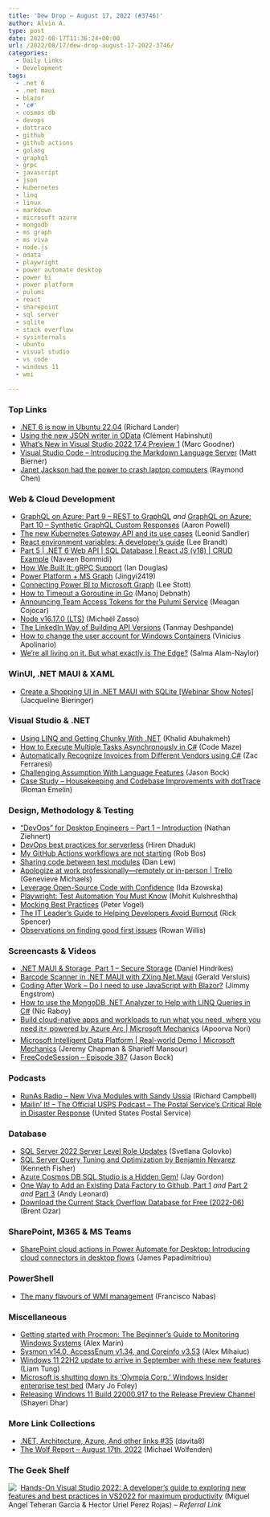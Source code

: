 ```yaml
---
title: 'Dew Drop – August 17, 2022 (#3746)'
author: Alvin A.
type: post
date: 2022-08-17T11:36:24+00:00
url: /2022/08/17/dew-drop-august-17-2022-3746/
categories:
  - Daily Links
  - Development
tags:
  - .net 6
  - .net maui
  - blazor
  - 'c#'
  - cosmos db
  - devops
  - dottrace
  - github
  - github actions
  - golang
  - graphql
  - grpc
  - javascript
  - json
  - kubernetes
  - linq
  - linux
  - markdown
  - microsoft azure
  - mongodb
  - ms graph
  - ms viva
  - node.js
  - odata
  - playwright
  - power automate desktop
  - power bi
  - power platform
  - pulumi
  - react
  - sharepoint
  - sql server
  - sqlite
  - stack overflow
  - sysinternals
  - ubuntu
  - visual studio
  - vs code
  - windows 11
  - wmi

---
```

### <a name="top"></a>Top Links

  * <a href="https://devblogs.microsoft.com/dotnet/dotnet-6-is-now-in-ubuntu-2204/" target="_blank" rel="noopener">.NET 6 is now in Ubuntu 22.04</a> (Richard Lander)
  * <a href="https://devblogs.microsoft.com/odata/using-the-new-json-writer-in-odata/" target="_blank" rel="noopener">Using the new JSON writer in OData</a> (Clément Habinshuti)
  * <a href="https://devblogs.microsoft.com/visualstudio/visual-studio-2022-17-4-preview-1/" target="_blank" rel="noopener">What’s New in Visual Studio 2022 17.4 Preview 1</a> (Marc Goodner)
  * <a href="https://code.visualstudio.com/blogs/2022/08/16/markdown-language-server" target="_blank" rel="noopener">Visual Studio Code &#8211; Introducing the Markdown Language Server</a> (Matt Bierner)
  * <a href="https://devblogs.microsoft.com/oldnewthing/20220816-00/?p=106994" target="_blank" rel="noopener">Janet Jackson had the power to crash laptop computers</a> (Raymond Chen)



### <a name="web"></a>Web & Cloud Development

  * <a href="https://www.aaron-powell.com/posts/2022-08-16-graphql-on-azure-part-9-rest-to-graphql/" target="_blank" rel="noopener">GraphQL on Azure: Part 9 &#8211; REST to GraphQL</a> _and_ <a href="https://www.aaron-powell.com/posts/2022-08-17-graphql-on-azure-part-10-synthetic-graphql-custom-responses/" target="_blank" rel="noopener">GraphQL on Azure: Part 10 &#8211; Synthetic GraphQL Custom Responses</a> (Aaron Powell)
  * <a href="https://www.cncf.io/blog/2022/08/16/the-new-kubernetes-gateway-api-and-its-use-cases/" target="_blank" rel="noopener">The new Kubernetes Gateway API and its use cases</a> (Leonid Sandler)
  * <a href="https://www.architect.io/blog/2022-08-16/react-environment-variables-developers-guide/" target="_blank" rel="noopener">React environment variables: A developer’s guide</a> (Lee Brandt)
  * <a href="https://www.learmoreseekmore.com/2022/08/part5-dotnet6-webapi-sqldatabase-reactjs-v18-crud-example.html" target="_blank" rel="noopener">Part 5 | .NET 6 Web API | SQL Database | React JS (v18) | CRUD Example</a> (Naveen Bommidi)
  * <a href="https://blog.postman.com/how-we-built-it-grpc-support/" target="_blank" rel="noopener">How We Built It: gRPC Support</a> (Ian Douglas)
  * <a href="https://techcommunity.microsoft.com/t5/educator-developer-blog/power-platform-ms-graph/ba-p/3596503" target="_blank" rel="noopener">Power Platform + MS Graph</a> (Jingyi2419)
  * <a href="https://techcommunity.microsoft.com/t5/educator-developer-blog/connecting-power-bi-to-microsoft-graph/ba-p/3602000" target="_blank" rel="noopener">Connecting Power BI to Microsoft Graph</a> (Lee Stott)
  * <a href="https://www.developer.com/languages/go-goroutine-timeout/" target="_blank" rel="noopener">How to Timeout a Goroutine in Go</a> (Manoj Debnath)
  * <a href="https://www.pulumi.com/blog/team-access-tokens/" target="_blank" rel="noopener">Announcing Team Access Tokens for the Pulumi Service</a> (Meagan Cojocar)
  * <a href="https://nodejs.org/en/blog/release/v16.17.0" target="_blank" rel="noopener">Node v16.17.0 (LTS)</a> (Michaël Zasso)
  * <a href="https://www.infoq.com/news/2022/08/linkedin-api-versioning/?utm_campaign=infoq_content&utm_source=infoq&utm_medium=feed&utm_term=global" target="_blank" rel="noopener">The LinkedIn Way of Building API Versions</a> (Tanmay Deshpande)
  * <a href="https://techcommunity.microsoft.com/t5/itops-talk-blog/how-to-change-the-user-account-for-windows-containers/ba-p/3601571" target="_blank" rel="noopener">How to change the user account for Windows Containers</a> (Vinicius Apolinario)
  * <a href="https://whitep4nth3r.com/talks/were-all-living-on-it-but-what-exactly-is-the-edge/" target="_blank" rel="noopener">We&#8217;re all living on it. But what exactly is The Edge?</a> (Salma Alam-Naylor)



### <a name="silverlight"></a>WinUI, .NET MAUI & XAML

  * <a href="https://www.syncfusion.com/blogs/post/create-a-shopping-ui-in-net-maui-with-sqlite-webinar-show-notes.aspx" target="_blank" rel="noopener">Create a Shopping UI in .NET MAUI with SQLite [Webinar Show Notes]</a> (Jacqueline Bieringer)



### <a name="dotnet"></a>Visual Studio & .NET

  * <a href="https://khalidabuhakmeh.com/getting-chunky-with-dotnet" target="_blank" rel="noopener">Using LINQ and Getting Chunky With .NET</a> (Khalid Abuhakmeh)
  * <a href="https://code-maze.com/csarp-execute-multiple-tasks-asynchronously/" target="_blank" rel="noopener">How to Execute Multiple Tasks Asynchronously in C#</a> (Code Maze)
  * <a href="https://www.leadtools.com/blog/document-imaging/forms-recognition-processing/create-application-automatically-recognize-invoices-vendors/" target="_blank" rel="noopener">Automatically Recognize Invoices from Different Vendors using C#</a> (Zac Ferraresi)
  * <a href="https://www.telerik.com/blogs/challenging-assumption-language-features" target="_blank" rel="noopener">Challenging Assumption With Language Features</a> (Jason Bock)
  * <a href="https://blog.jetbrains.com/dotnet/2022/08/16/case-study-housekeeping-and-codebase-improvements-with-dottrace/" target="_blank" rel="noopener">Case Study – Housekeeping and Codebase Improvements with dotTrace</a> (Roman Emelin)



### <a name="design"></a>Design, Methodology & Testing

  * <a href="https://z-nerd.com/posts/2022/08/16/devops-for-desktop-part-1/" target="_blank" rel="noopener">&#8220;DevOps&#8221; for Desktop Engineers &#8211; Part 1 &#8211; Introduction</a> (Nathan Ziehnert)
  * <a href="https://www.simform.com/blog/devops-best-practices-for-serverless/" target="_blank" rel="noopener">DevOps best practices for serverless</a> (Hiren Dhaduk)
  * <a href="https://devopsjournal.io/blog/2022/08/12/workflows-not-starting" target="_blank" rel="noopener">My GitHub Actions workflows are not starting</a> (Rob Bos)
  * <a href="https://blog.danlew.net/2022/08/16/sharing-code-between-test-modules/" target="_blank" rel="noopener">Sharing code between test modules</a> (Dan Lew)
  * <a href="https://blog.trello.com/apologize-for-mistakes-professionally-remotely" target="_blank" rel="noopener">Apologize at work professionally—remotely or in-person | Trello</a> (Genevieve Michaels)
  * <a href="https://blog.jetbrains.com/idea/2022/08/leverage-open-source-code-with-confidence/" target="_blank" rel="noopener">Leverage Open-Source Code with Confidence</a> (Ida Bzowska)
  * <a href="https://dzone.com/articles/playwright-test-automation-you-must-know" target="_blank" rel="noopener">Playwright: Test Automation You Must Know</a> (Mohit Kulshreshtha)
  * <a href="https://www.telerik.com/blogs/mocking-best-practices" target="_blank" rel="noopener">Mocking Best Practices</a> (Peter Vogel)
  * <a href="https://www.infoq.com/articles/guide-avoid-burnout/?utm_campaign=infoq_content&utm_source=infoq&utm_medium=feed&utm_term=global" target="_blank" rel="noopener">The IT Leader’s Guide to Helping Developers Avoid Burnout</a> (Rick Spencer)
  * <a href="https://blog.scottlogic.com/2022/08/16/observations-on-finding-good-first-issues.html" target="_blank" rel="noopener">Observations on finding good first issues</a> (Rowan Willis)



### <a name="videos"></a>Screencasts & Videos

  * <a href="http://www.youtube.com/watch?v=Yi7SAyh7k8w" target="_blank" rel="noopener">.NET MAUI & Storage, Part 1 &#8211; Secure Storage</a> (Daniel Hindrikes)
  * <a href="http://www.youtube.com/watch?v=ostgj2xB_ok" target="_blank" rel="noopener">Barcode Scanner in .NET MAUI with ZXing.Net.Maui</a> (Gerald Versluis)
  * <a href="http://www.youtube.com/watch?v=kum_WRaPso0" target="_blank" rel="noopener">Coding After Work &#8211; Do I need to use JavaScript with Blazor?</a> (Jimmy Engstrom)
  * <a href="http://www.youtube.com/watch?v=4GGgm07NidY" target="_blank" rel="noopener">How to use the MongoDB .NET Analyzer to Help with LINQ Queries in C#</a> (Nic Raboy)
  * <a href="http://www.youtube.com/watch?v=Q4fHmyayD08" target="_blank" rel="noopener">Build cloud-native apps and workloads to run what you need, where you need it⚡️ powered by Azure Arc | Microsoft Mechanics</a> (Apoorva Nori)
  * <a href="http://www.youtube.com/watch?v=cTrUrOIWz8Y" target="_blank" rel="noopener">Microsoft Intelligent Data Platform | Real-world Demo | Microsoft Mechanics</a> (Jeremy Chapman & Sharieff Mansour)
  * <a href="http://www.youtube.com/watch?v=-WRxJD8_TfE" target="_blank" rel="noopener">FreeCodeSession &#8211; Episode 387</a> (Jason Bock)



### <a name="podcasts"></a>Podcasts

  * <a href="https://runasradio.com/Shows/Show/841" target="_blank" rel="noopener">RunAs Radio &#8211; New Viva Modules with Sandy Ussia</a> (Richard Campbell)
  * <a href="https://podcasts.apple.com/us/podcast/the-postal-services-critical-role-in-disaster-response/id1587184784?i=1000576262209" target="_blank" rel="noopener">Mailin’ It! &#8211; The Official USPS Podcast &#8211; The Postal Service’s Critical Role in Disaster Response</a> (United States Postal Service)



### <a name="sql"></a>Database

  * <a href="https://www.mssqltips.com/sqlservertip/7356/sql-server-msloginmanager-vs-securityadmin-role/" target="_blank" rel="noopener">SQL Server 2022 Server Level Role Updates</a> (Svetlana Golovko)
  * <a href="https://www.sqlservercentral.com/blogs/sql-server-query-tuning-and-optimization-by-benjamin-nevarez" target="_blank" rel="noopener">SQL Server Query Tuning and Optimization by Benjamin Nevarez</a> (Kenneth Fisher)
  * <a href="https://devblogs.microsoft.com/cosmosdb/azure-cosmos-db-sql-studio-is-a-hidden-gem/" target="_blank" rel="noopener">Azure Cosmos DB SQL Studio is a Hidden Gem!</a> (Jay Gordon)
  * <a href="https://andyleonard.blog/2022/08/one-way-to-add-an-existing-data-factory-to-github-part-1/" target="_blank" rel="noopener">One Way to Add an Existing Data Factory to Github, Part 1</a> _and_ <a href="https://andyleonard.blog/2022/08/one-way-to-add-an-existing-data-factory-to-github-part-2/" target="_blank" rel="noopener">Part 2</a> _and_ <a href="https://andyleonard.blog/2022/08/one-way-to-add-an-existing-data-factory-to-github-part-3/" target="_blank" rel="noopener">Part 3</a> (Andy Leonard)
  * <a href="https://www.brentozar.com/archive/2022/08/download-the-current-stack-overflow-database-for-free-2022-06/" target="_blank" rel="noopener">Download the Current Stack Overflow Database for Free (2022-06)</a> (Brent Ozar)



### <a name="sp"></a>SharePoint, M365 & MS Teams

  * <a href="https://powerautomate.microsoft.com/en-us/blog/preview-of-sharepoint-cloud-actions-in-power-automate-for-desktop-introducing-cloud-connectors-in-desktop-flows/" target="_blank" rel="noopener">SharePoint cloud actions in Power Automate for Desktop: Introducing cloud connectors in desktop flows</a> (James Papadimitriou)



### <a name="ps"></a>PowerShell

  * <a href="https://devblogs.microsoft.com/powershell-community/the-many-flavours-of-wmi-management/" target="_blank" rel="noopener">The many flavours of WMI management</a> (Francisco Nabas)



### <a name="misc"></a>Miscellaneous

  * <a href="https://www.advancedinstaller.com/process-monitor-beginner-guide.html" target="_blank" rel="noopener">Getting started with Procmon: The Beginner’s Guide to Monitoring Windows Systems</a> (Alex Marin)
  * <a href="https://techcommunity.microsoft.com/t5/sysinternals-blog/sysmon-v14-0-accessenum-v1-34-and-coreinfo-v3-53/ba-p/3601308" target="_blank" rel="noopener">Sysmon v14.0, AccessEnum v1.34, and Coreinfo v3.53</a> (Alex Mihaiuc)
  * <a href="https://www.zdnet.com/article/windows-11-22h2-update-to-arrive-in-september-with-these-new-features/#ftag=RSSbaffb68" target="_blank" rel="noopener">Windows 11 22H2 update to arrive in September with these new features</a> (Liam Tung)
  * <a href="https://www.zdnet.com/article/microsoft-is-shutting-down-its-olympia-corp-windows-insider-enterprise-test-bed/#ftag=RSSbaffb68" target="_blank" rel="noopener">Microsoft is shutting down its &#8216;Olympia Corp.&#8217; Windows Insider enterprise test bed</a> (Mary Jo Foley)
  * <a href="https://blogs.windows.com/windows-insider/2022/08/16/releasing-windows-11-build-22000-917-to-the-release-preview-channel/" target="_blank" rel="noopener">Releasing Windows 11 Build 22000.917 to the Release Preview Channel</a> (Shayeri Dhar)



### <a name="links"></a>More Link Collections

  * <a href="https://davidshergilashvili.space/2022/08/16/net-architecture-azure-and-other-links-35/" target="_blank" rel="noopener">.NET, Architecture, Azure, And other links #35</a> (davita8)
  * <a href="https://michael-wolfenden.github.io/2022/08/17/august-17th-2022/" target="_blank" rel="noopener">The Wolf Report &#8211; August 17th, 2022</a> (Michael Wolfenden)



### <a name="shelf"></a>The Geek Shelf

<a href="https://www.amazon.com/dp/1801810540/?tag=amavin-20" target="_blank" rel="noopener"><img decoding="async" align="left" style="margin: 0px 4px 0px 0px; border: 0px currentcolor; border-image: none; float: left; display: inline; background-image: none;" src="https://m.media-amazon.com/images/I/413SNvVkj5L._SS135_.jpg" border="0" /></a>&nbsp;<a href="https://www.amazon.com/dp/1801810540/?tag=amavin-20" target="_blank" rel="noopener">Hands-On Visual Studio 2022: A developer&#8217;s guide to exploring new features and best practices in VS2022 for maximum productivity</a> (Miguel Angel Teheran Garcia & Hector Uriel Perez Rojas) _&#8211; Referral Link_